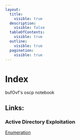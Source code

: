 ```yaml
---
layout:
  title:
    visible: true
  description:
    visible: false
  tableOfContents:
    visible: true
  outline:
    visible: true
  pagination:
    visible: true
---
```

# Index
bufOvf's oscp notebook

## Links:
### Active Directory Exploitation

[Enumeration](active-directory/enumeration.md)


